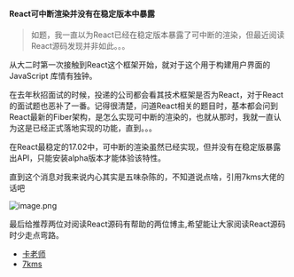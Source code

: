 #### React可中断渲染并没有在稳定版本中暴露

> 如题，我一直以为React已经在稳定版本暴露了可中断的渲染，但最近阅读React源码发现并非如此。。。

从大二时第一次接触到React这个框架开始，就对于这个用于构建用户界面的 JavaScript 库情有独钟。

在去年秋招面试的时候，投递的公司都会看其技术框架是否为React，对于React的面试题也恶补了一番。记得很清楚，问道React相关的题目时，基本都会问到React最新的Fiber架构，是怎么实现可中断的渲染的，也就从那时，我就一直认为这是已经正式落地实现的功能，直到。。。


在React最稳定的17.02中，可中断的渲染虽然已经实现，但并没有在稳定版暴露出API，只能安装alpha版本才能体验该特性。

直到这个消息对我来说内心其实是五味杂陈的，不知道说点啥，引用7kms大佬的话吧

![image.png](https://p3-juejin.byteimg.com/tos-cn-i-k3u1fbpfcp/7b50ae2258d4455986cd55549f7ba902~tplv-k3u1fbpfcp-watermark.image?)










最后给推荐两位对阅读React源码有帮助的两位博主,希望能让大家阅读React源码时少走点弯路。
- [卡老师](https://react.iamkasong.com/#%E5%AF%BC%E5%AD%A6%E8%A7%86%E9%A2%91)
- [7kms](https://github.com/7kms/react-illustration-series) 
